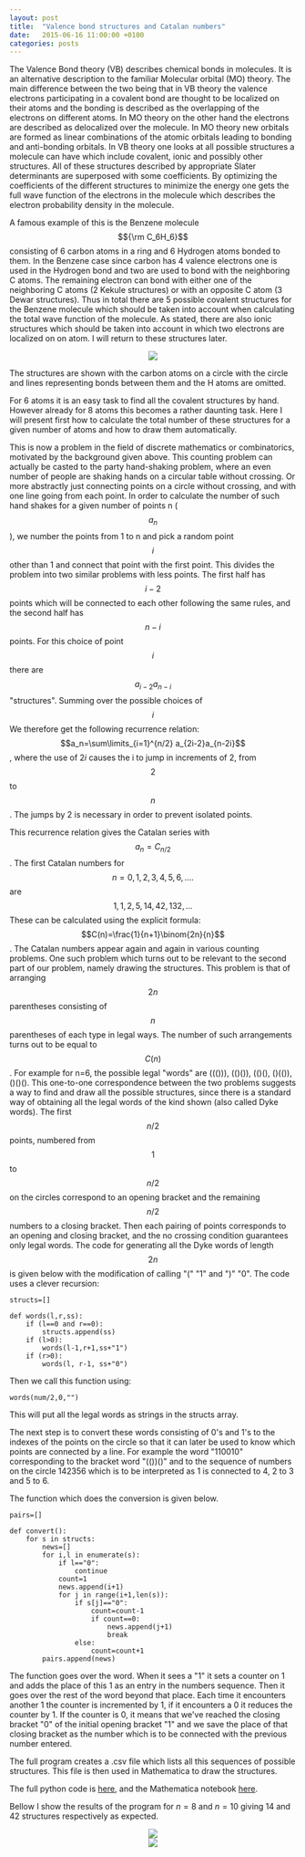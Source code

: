 ```yaml
---
layout: post
title:  "Valence bond structures and Catalan numbers"
date:   2015-06-16 11:00:00 +0100
categories: posts
---
```


The Valence Bond theory (VB) describes chemical bonds in molecules. It is an alternative description to the 
familiar Molecular orbital (MO) theory. The main difference between the two being that in VB theory the valence electrons participating in a covalent bond are thought to be localized on their atoms and the bonding is described as the overlapping of the 
electrons on different atoms. In MO theory on the other hand the electrons are described as delocalized over the molecule.
In MO theory new orbitals are formed as linear combinations of the atomic orbitals leading to bonding and anti-bonding orbitals.
In VB theory one looks at all possible structures a molecule can have which include covalent, ionic and possibly other structures.
All of these structures described by appropriate Slater determinants are superposed with some coefficients. By optimizing the coefficients of
the different structures to minimize the energy one gets the full wave function of the electrons in the molecule which 
describes the electron probability density in the molecule.

A famous example of this is the Benzene molecule $${\rm C_6H_6}$$ consisting of 6 carbon atoms in a ring and 6 Hydrogen atoms bonded to them. In the Benzene case since carbon has 4 valence electrons one is used in the Hydrogen bond and two are used to bond
with the neighboring C atoms. The remaining electron can bond with either one of the neighboring C atoms (2 Kekule structures)
or with an opposite C atom (3 Dewar structures). Thus in total there are 5 possible covalent structures for the Benzene molecule
which should be taken into account when calculating the total wave function of the molecule. As stated, there are also ionic
structures which should be taken into account in which two electrons are localized on on atom. I will return to these structures
later.

<center><img src='/assets/structs6.png'/></center>

The structures are shown with the carbon atoms on a circle with the circle and lines representing bonds between them and the H atoms
are omitted.

For 6 atoms it is an easy task to find all the covalent structures by hand. However already for 8 atoms this becomes a rather 
daunting task. Here I will present first how to calculate the total number of these structures for a given number of atoms
and how to draw them automatically.

This is now a problem in the field of discrete mathematics or combinatorics, motivated by the background given above.
This counting problem can actually be casted to the party hand-shaking problem, where an even number of people are shaking hands on a circular table without crossing.
Or more abstractly just connecting points on a circle without crossing, and with one line going from each point.
In order to calculate the number of such hand shakes for a given number of points n ($$a_n$$), we number the points
from 1 to n and pick a random point $$i$$ other than 1 and connect that point with the first point. This divides the problem into two
similar problems with less points. The first half has $$i-2$$ points which will be connected to each other following the same rules, 
and the second half has $$n-i$$ points. For this choice of point $$i$$ there are $$a_{i-2}a_{n-i}$$ "structures".
Summing over the possible choices of $$i$$ We therefore get the following recurrence relation: $$a_n=\sum\limits_{i=1}^{n/2} a_{2i-2}a_{n-2i}$$,
where the use of $2i$ causes the i to jump in increments of 2, from $$2$$ to $$n$$. The jumps by 2 is necessary in order to prevent isolated points. 

This recurrence relation gives the Catalan series with $$a_n=C_{n/2}$$.
The first Catalan numbers for $$n=0,1,2,3,4,5,6,....$$ are $$1, 1, 2, 5, 14, 42, 132,...$$
These can be calculated using the explicit formula: $$C(n)=\frac{1}{n+1}\binom{2n}{n}$$. 
The Catalan numbers appear again and again in various counting problems. One such problem which turns out to be relevant
to the second part of our problem, namely drawing the structures. This problem is that of arranging $$2n$$ parentheses consisting 
of $$n$$ parentheses of each type in legal ways. The number of such arrangements turns out to be equal to $$C(n)$$.
For example for n=6, the possible legal "words" are ((())), (()()), (()(), ()(()), ()()(). This one-to-one correspondence
between the two problems suggests a way to find and draw all the possible structures, since there is a standard way of 
obtaining all the legal words of the kind shown (also called Dyke words). The first $$n/2$$ points, numbered from $$1$$ to $$n/2$$ on 
the circles correspond to an opening bracket and the remaining $$n/2$$ numbers to a closing bracket. Then each pairing of points
corresponds to an opening and closing bracket, and the no crossing condition guarantees only legal words.
The code for generating all the Dyke words of length $$2n$$ is given below with the modification of calling "(" "1" and ")" "0".
The code uses a clever recursion:

```
structs=[]

def words(l,r,ss):
	if (l==0 and r==0):
		structs.append(ss)
	if (l>0):
		words(l-1,r+1,ss+"1")
	if (r>0):
		words(l, r-1, ss+"0")
```


Then we call this function using:

```
words(num/2,0,"")
```

This will put all the legal words as strings in the structs array.

The next step is to convert these words consisting of 0's and 1's to the indexes of the points on the circle
so that it can later be used to know which points are connected by a line.
For example the word "110010" corresponding to the bracket word "(())()" and to the sequence of numbers on the circle 142356
which is to be interpreted as 1 is connected to 4, 2 to 3 and 5 to 6.

The function which does the conversion is given below.

```
pairs=[]

def convert():
	for s in structs:
		news=[]
		for i,l in enumerate(s):
			if l=="0":
				continue
			count=1
			news.append(i+1)
			for j in range(i+1,len(s)):
				if s[j]=="0":
					count=count-1
					if count==0:
						news.append(j+1)
						break
				else:
					count=count+1
		pairs.append(news)
```

The function goes over the word. When it sees a "1" it sets a counter on 1 and adds the place of this 1 as an entry in
the numbers sequence. Then it goes over the rest of the word beyond that place. Each time it encounters another 1 the counter
is incremented by 1, if it encounters a 0 it reduces the counter by 1. If the counter is 0, it means that we've reached the
closing bracket "0" of the initial opening bracket "1" and we save the place of that closing bracket as the number which is to be
connected with the previous number entered.

The full program creates a .csv file which lists all this sequences of possible structures. 
This file is then used in Mathematica to draw the structures.

The full python code is <a href='/assets/pairs2.py'>here</a>, and the Mathematica notebook <a href='/assets/structs.nb'>here</a>.

Bellow I show the results of the program for $n=8$ and $n=10$ giving 14 and 42 structures respectively as expected.

<center><img src='/assets/structs8.png'/></center>

<center><img src='/assets/structs10.png'/></center>

